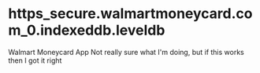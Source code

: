 # https_secure.walmartmoneycard.com_0.indexeddb.leveldb
Walmart Moneycard App
Not really sure what I'm doing, but if this works then I got it right
